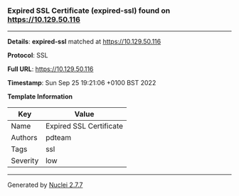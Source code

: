 ### Expired SSL Certificate (expired-ssl) found on https://10.129.50.116
---
**Details**: **expired-ssl**  matched at https://10.129.50.116

**Protocol**: SSL

**Full URL**: https://10.129.50.116

**Timestamp**: Sun Sep 25 19:21:06 +0100 BST 2022

**Template Information**

| Key | Value |
|---|---|
| Name | Expired SSL Certificate |
| Authors | pdteam |
| Tags | ssl |
| Severity | low |


---
Generated by [Nuclei 2.7.7](https://github.com/projectdiscovery/nuclei)